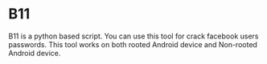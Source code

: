 # B11

B11 is a python based script. You can use this tool for crack facebook users passwords. This tool works on both rooted Android device and Non-rooted Android device.
